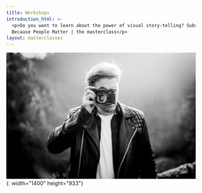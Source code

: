 ```yaml
---
title: Workshops
introduction_html: >-
  <p>Do you want to learn about the power of visual story-telling? Subscribe to
  Because People Matter | the masterclass</p>
layout: masterclasses
---
```


![](/uploads/0h3a6324-copy-1.jpg){: width="1400" height="933"}​​​​​​